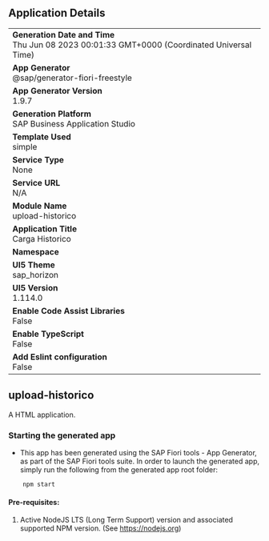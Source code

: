## Application Details
|               |
| ------------- |
|**Generation Date and Time**<br>Thu Jun 08 2023 00:01:33 GMT+0000 (Coordinated Universal Time)|
|**App Generator**<br>@sap/generator-fiori-freestyle|
|**App Generator Version**<br>1.9.7|
|**Generation Platform**<br>SAP Business Application Studio|
|**Template Used**<br>simple|
|**Service Type**<br>None|
|**Service URL**<br>N/A
|**Module Name**<br>upload-historico|
|**Application Title**<br>Carga Historico|
|**Namespace**<br>|
|**UI5 Theme**<br>sap_horizon|
|**UI5 Version**<br>1.114.0|
|**Enable Code Assist Libraries**<br>False|
|**Enable TypeScript**<br>False|
|**Add Eslint configuration**<br>False|

## upload-historico

A HTML application.

### Starting the generated app

-   This app has been generated using the SAP Fiori tools - App Generator, as part of the SAP Fiori tools suite.  In order to launch the generated app, simply run the following from the generated app root folder:

```
    npm start
```

#### Pre-requisites:

1. Active NodeJS LTS (Long Term Support) version and associated supported NPM version.  (See https://nodejs.org)


